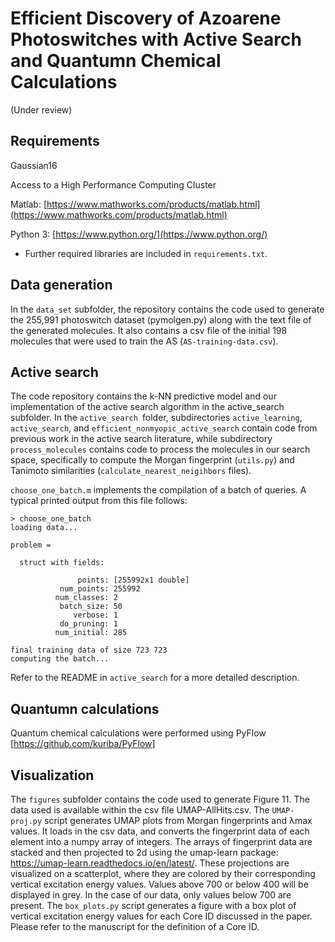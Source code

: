 # Efficient Discovery of Azoarene Photoswitches with Active Search and Quantumn Chemical Calculations

(Under review)

## Requirements

Gaussian16

Access to a High Performance Computing Cluster

Matlab: [https://www.mathworks.com/products/matlab.html](https://www.mathworks.com/products/matlab.html)

Python 3: [https://www.python.org/](https://www.python.org/)
- Further required libraries are included in `requirements.txt`.

## Data generation

In the `data_set` subfolder, the repository contains the code used to generate the 255,991 photoswitch dataset (pymolgen.py) along with the text file of the generated molecules. It also contains a csv file of the initial 198 molecules that were used to train the AS (`AS-training-data.csv`).

## Active search

The code repository contains the k-NN predictive model and our implementation of the active search algorithm in the active_search subfolder. In the `active_search `folder, subdirectories `active_learning`, `active_search`, and `efficient_nonmyopic_active_search` contain code from previous work in the active search literature, while subdirectory `process_molecules` contains code to process the molecules in our search space, specifically to compute the Morgan fingerprint (`utils.py`) and Tanimoto similarities (`calculate_nearest_neigihbors` files).

`choose_one_batch.m` implements the compilation of a batch of queries.
A typical printed output from this file follows:
```
> choose_one_batch
loading data...

problem =

  struct with fields:

               points: [255992x1 double]
           num_points: 255992
          num_classes: 2
           batch_size: 50
              verbose: 1
           do_pruning: 1
          num_initial: 285

final training data of size 723 723
computing the batch...

```

Refer to the README in `active_search` for a more detailed description.

## Quantumn calculations

Quantum chemical calculations were performed using PyFlow [https://github.com/kuriba/PyFlow]

## Visualization
The `figures` subfolder contains the code used to generate Figure 11. The data used is available within the csv file UMAP-AllHits.csv. The `UMAP-proj.py` script generates UMAP plots from Morgan fingerprints and λmax values. It loads in the csv data, and converts the fingerprint data of each element into a numpy array of integers. The arrays of fingerprint data are stacked and then projected to 2d using the umap-learn package: https://umap-learn.readthedocs.io/en/latest/. These projections are visualized on a scatterplot, where they are colored by their corresponding vertical excitation energy values. Values above 700 or below 400 will be displayed in grey. In the case of our data, only values below 700 are present. The `box_plots.py` script generates a figure with a box plot of vertical excitation energy values for each Core ID discussed in the paper. Please refer to the manuscript for the definition of a Core ID.
